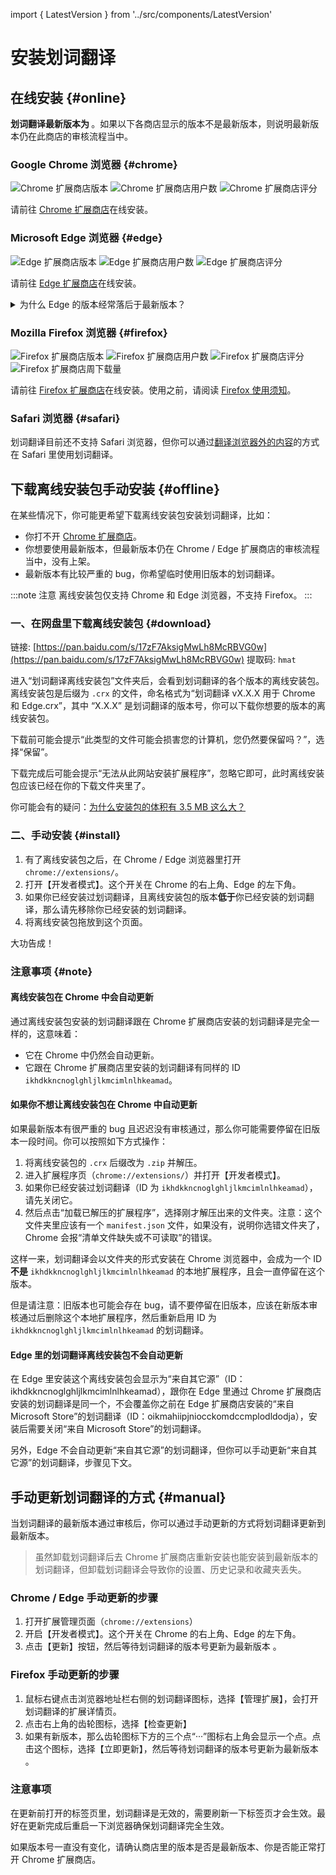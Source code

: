import { LatestVersion } from '../src/components/LatestVersion'

# 安装划词翻译

## 在线安装 {#online}

**划词翻译最新版本为 <LatestVersion />**。如果以下各商店显示的版本不是最新版本，则说明最新版本仍在此商店的审核流程当中。

### Google Chrome 浏览器 {#chrome}

![Chrome 扩展商店版本](https://img.shields.io/chrome-web-store/v/ikhdkkncnoglghljlkmcimlnlhkeamad.svg?style=flat-square&label=版本)
![Chrome 扩展商店用户数](https://img.shields.io/chrome-web-store/d/ikhdkkncnoglghljlkmcimlnlhkeamad.svg?style=flat-square&label=用户数高于)
![Chrome 扩展商店评分](https://img.shields.io/chrome-web-store/rating/ikhdkkncnoglghljlkmcimlnlhkeamad?style=flat-square&label=评分)

请前往 [Chrome 扩展商店](https://chrome.google.com/webstore/detail/ikhdkkncnoglghljlkmcimlnlhkeamad)在线安装。

### Microsoft Edge 浏览器 {#edge}

![Edge 扩展商店版本](https://img.shields.io/static/v1?label=版本&message=v8.5.5&color=informational&style=flat-square)
![Edge 扩展商店用户数](https://img.shields.io/static/v1?label=用户数高于&message=70k&color=informational&style=flat-square)
![Edge 扩展商店评分](https://img.shields.io/static/v1?label=评分&message=4.7/5&color=success&style=flat-square)

请前往 [Edge 扩展商店](https://microsoftedge.microsoft.com/addons/detail/oikmahiipjniocckomdccmplodldodja)在线安装。

<details>
<summary>为什么 Edge 的版本经常落后于最新版本？</summary>
Edge 扩展商店需要 10 个工作日左右的审核时间，所以 Edge 扩展商店的版本经常比最新版本要落后，你可以用 Edge 浏览器从 Chrome 扩展商店里安装最新版本，或者通过下面的离线安装包的方式安装。
</details>

### Mozilla Firefox 浏览器 {#firefox}

![Firefox 扩展商店版本](https://img.shields.io/amo/v/hcfy?style=flat-square&label=版本)
![Firefox 扩展商店用户数](https://img.shields.io/amo/users/hcfy?style=flat-square&label=用户数高于)
![Firefox 扩展商店评分](https://img.shields.io/amo/rating/hcfy?style=flat-square&label=评分)
![Firefox 扩展商店周下载量](https://img.shields.io/amo/dw/hcfy?style=flat-square&label=周下载量)

请前往 [Firefox 扩展商店](https://addons.mozilla.org/zh-CN/firefox/addon/hcfy/)在线安装。使用之前，请阅读 [Firefox 使用须知](guides/firefox.md)。

### Safari 浏览器 {#safari}

划词翻译目前还不支持 Safari 浏览器，但你可以通过[翻译浏览器外的内容](guides/extra.md)的方式在 Safari 里使用划词翻译。

## 下载离线安装包手动安装 {#offline}

在某些情况下，你可能更希望下载离线安装包安装划词翻译，比如：

- 你打不开 [Chrome 扩展商店](https://chrome.google.com/webstore/detail/ikhdkkncnoglghljlkmcimlnlhkeamad)。
- 你想要使用最新版本，但最新版本仍在 Chrome / Edge 扩展商店的审核流程当中，没有上架。
- 最新版本有比较严重的 bug，你希望临时使用旧版本的划词翻译。

:::note 注意
离线安装包仅支持 Chrome 和 Edge 浏览器，不支持 Firefox。
:::

### 一、在网盘里下载离线安装包 {#download}

链接: [https://pan.baidu.com/s/17zF7AksigMwLh8McRBVG0w](https://pan.baidu.com/s/17zF7AksigMwLh8McRBVG0w)
提取码: `hmat`

进入“划词翻译离线安装包”文件夹后，会看到划词翻译的各个版本的离线安装包。离线安装包是后缀为 `.crx` 的文件，命名格式为“划词翻译 vX.X.X 用于 Chrome 和 Edge.crx”，其中 “X.X.X” 是划词翻译的版本号，你可以下载你想要的版本的离线安装包。

下载前可能会提示“此类型的文件可能会损害您的计算机，您仍然要保留吗？”，选择“保留”。

下载完成后可能会提示“无法从此网站安装扩展程序”，忽略它即可，此时离线安装包应该已经在你的下载文件夹里了。

你可能会有的疑问：[为什么安装包的体积有 3.5 MB 这么大？](faq.mdx#fat)

### 二、手动安装 {#install}

1. 有了离线安装包之后，在 Chrome / Edge 浏览器里打开 `chrome://extensions/`。
2. 打开【开发者模式】。这个开关在 Chrome 的右上角、Edge 的左下角。
3. 如果你已经安装过划词翻译，且离线安装包的版本**低于**你已经安装的划词翻译，那么请先移除你已经安装的划词翻译。
4. 将离线安装包拖放到这个页面。

大功告成！

### 注意事项 {#note}

#### 离线安装包在 Chrome 中会自动更新

通过离线安装包安装的划词翻译跟在 Chrome 扩展商店安装的划词翻译是完全一样的，这意味着：

- 它在 Chrome 中仍然会自动更新。
- 它跟在 Chrome 扩展商店里安装的划词翻译有同样的 ID `ikhdkkncnoglghljlkmcimlnlhkeamad`。

#### 如果你不想让离线安装包在 Chrome 中自动更新

如果最新版本有很严重的 bug 且迟迟没有审核通过，那么你可能需要停留在旧版本一段时间。你可以按照如下方式操作：

1. 将离线安装包的 `.crx` 后缀改为 `.zip` 并解压。
2. 进入扩展程序页（`chrome://extensions/`）并打开【开发者模式】。
3. 如果你已经安装过划词翻译（ID 为 `ikhdkkncnoglghljlkmcimlnlhkeamad`），请先关闭它。
4. 然后点击“加载已解压的扩展程序”，选择刚才解压出来的文件夹。注意：这个文件夹里应该有一个 `manifest.json` 文件，如果没有，说明你选错文件夹了，Chrome 会报“清单文件缺失或不可读取”的错误。

这样一来，划词翻译会以文件夹的形式安装在 Chrome 浏览器中，会成为一个 ID **不是** `ikhdkkncnoglghljlkmcimlnlhkeamad` 的本地扩展程序，且会一直停留在这个版本。

但是请注意：旧版本也可能会存在 bug，请不要停留在旧版本，应该在新版本审核通过后删除这个本地扩展程序，然后重新启用 ID 为 `ikhdkkncnoglghljlkmcimlnlhkeamad` 的划词翻译。

#### Edge 里的划词翻译离线安装包不会自动更新

在 Edge 里安装这个离线安装包会显示为“来自其它源”（ID：ikhdkkncnoglghljlkmcimlnlhkeamad），跟你在 Edge 里通过 Chrome 扩展商店安装的划词翻译是同一个，不会覆盖你之前在 Edge 扩展商店安装的“来自 Microsoft Store”的划词翻译（ID：oikmahiipjniocckomdccmplodldodja），安装后需要关闭“来自 Microsoft Store”的划词翻译。

另外，Edge 不会自动更新“来自其它源”的划词翻译，但你可以手动更新“来自其它源”的划词翻译，步骤见下文。

## 手动更新划词翻译的方式 {#manual}

当划词翻译的最新版本通过审核后，你可以通过手动更新的方式将划词翻译更新到最新版本。

> 虽然卸载划词翻译后去 Chrome 扩展商店重新安装也能安装到最新版本的划词翻译，但卸载划词翻译会导致你的设置、历史记录和收藏夹丢失。

### Chrome / Edge 手动更新的步骤

1. 打开扩展管理页面（`chrome://extensions`）
2. 开启【开发者模式】。这个开关在 Chrome 的右上角、Edge 的左下角。
3. 点击【更新】按钮，然后等待划词翻译的版本号更新为最新版本 <LatestVersion />。

### Firefox 手动更新的步骤

1. 鼠标右键点击浏览器地址栏右侧的划词翻译图标，选择【管理扩展】，会打开划词翻译的扩展详情页。
2. 点击右上角的齿轮图标，选择【检查更新】
3. 如果有新版本，那么齿轮图标下方的三个点“···”图标右上角会显示一个点。点击这个图标，选择【立即更新】，然后等待划词翻译的版本号更新为最新版本 <LatestVersion />。

### 注意事项

在更新前打开的标签页里，划词翻译是无效的，需要刷新一下标签页才会生效。最好在更新完成后重启一下浏览器确保划词翻译完全生效。

如果版本号一直没有变化，请确认商店里的版本是否是最新版本、你是否能正常打开 Chrome 扩展商店。
